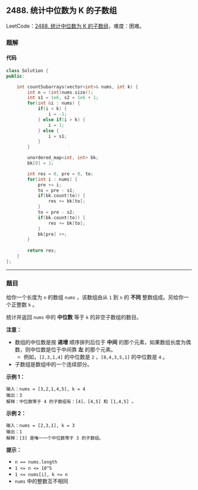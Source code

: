 ## 2488. 统计中位数为 K 的子数组

LeetCode：[2488. 统计中位数为 K 的子数组](https://leetcode.cn/problems/count-subarrays-with-median-k/)，难度：困难。

### 题解

#### 代码

```c++
class Solution {
public:

    int countSubarrays(vector<int>& nums, int k) {
        int n = (int)nums.size();
        int s1 = 1e6, s2 = 1e6 + 1;
        for(int &i : nums) {
            if(i < k) {
                i = -1;
            } else if(i > k) {
                i = 1;
            } else {
                i = s1;
            }
        }

        unordered_map<int, int> bk;
        bk[0] = 1;

        int res = 0, pre = 0, to;
        for(int i : nums) {
            pre += i;
            to = pre - s1;
            if(bk.count(to)) {
                res += bk[to];
            }
            to = pre - s2;
            if(bk.count(to)) {
                res += bk[to];
            }
            bk[pre] ++;
        }
        
        return res;
    }
};
```



---



### 题目

给你一个长度为 `n` 的数组 `nums` ，该数组由从 `1` 到 `n` 的 **不同** 整数组成。另给你一个正整数 `k` 。

统计并返回 `nums` 中的 **中位数** 等于 `k` 的非空子数组的数目。

**注意：**

- 数组的中位数是按 **递增** 顺序排列后位于 **中间** 的那个元素，如果数组长度为偶数，则中位数是位于中间靠 **左** 的那个元素。
  - 例如，`[2,3,1,4]` 的中位数是 `2` ，`[8,4,3,5,1]` 的中位数是 `4` 。
- 子数组是数组中的一个连续部分。



**示例 1：**

```
输入：nums = [3,2,1,4,5], k = 4
输出：3
解释：中位数等于 4 的子数组有：[4]、[4,5] 和 [1,4,5] 。
```

**示例 2：**

```
输入：nums = [2,3,1], k = 3
输出：1
解释：[3] 是唯一一个中位数等于 3 的子数组。
```

 

**提示：**

- `n == nums.length`
- `1 <= n <= 10^5`
- `1 <= nums[i], k <= n`
- `nums` 中的整数互不相同


